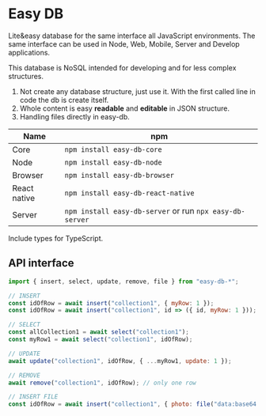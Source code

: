 # Easy DB

Lite&easy database for the same interface all JavaScript environments.
The same interface can be used in Node, Web, Mobile, Server and Develop applications.

This database is NoSQL intended for developing and for less complex structures.
1. Not create any database structure, just use it. With the first called line in code the db is create itself.
2. Whole content is easy **readable** and **editable** in JSON structure.
3. Handling files directly in easy-db.

| Name          | npm                                                       |
|---------------|-----------------------------------------------------------|
| Core          | `npm install easy-db-core`                                |
| Node          | `npm install easy-db-node`                                |
| Browser       | `npm install easy-db-browser`                             |
| React native  | `npm install easy-db-react-native`                        |
| Server        | `npm install easy-db-server` or run `npx easy-db-server`  |

Include types for TypeScript.

## API interface

```js
import { insert, select, update, remove, file } from "easy-db-*";

// INSERT
const idOfRow = await insert("collection1", { myRow: 1 });
const idOfRow = await insert("collection1", id => ({ id, myRow: 1 }));

// SELECT
const allCollection1 = await select("collection1");
const myRow1 = await select("collection1", idOfRow);

// UPDATE
await update("collection1", idOfRow, { ...myRow1, update: 1 });

// REMOVE
await remove("collection1", idOfRow); // only one row

// INSERT FILE
const idOfRow = await insert("collection1", { photo: file("data:base64...") });
```
